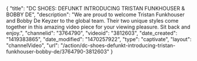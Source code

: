 {
    "title": "DC SHOES: DEFUNKT INTRODUCING TRISTAN FUNKHOUSER & BOBBY DE",
    "description": "We are proud to welcome Tristan Funkhouser and Bobby De Keyzer to the global team. Their two unique styles come together in this amazing video piece for your viewing pleasure. Sit back and enjoy.",
    "channelid": "3764790",
    "videoid": "3812603",
    "date_created": "1419383865",
    "date_modified": "1470257922",
    "type": "captivate",
    "layout": "channelVideo",
    "url": "\/action\/dc-shoes-defunkt-introducing-tristan-funkhouser-bobby-de\/3764790-3812603"
}